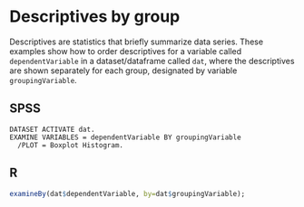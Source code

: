 # Descriptives by group

Descriptives are statistics that briefly summarize data series. These examples show how to order descriptives for a variable called `dependentVariable` in a dataset/dataframe called `dat`, where the descriptives are shown separately for each group, designated by variable `groupingVariable`.

## SPSS

```
DATASET ACTIVATE dat.
EXAMINE VARIABLES = dependentVariable BY groupingVariable
  /PLOT = Boxplot Histogram.
```

## R

```r
examineBy(dat$dependentVariable, by=dat$groupingVariable);
```
